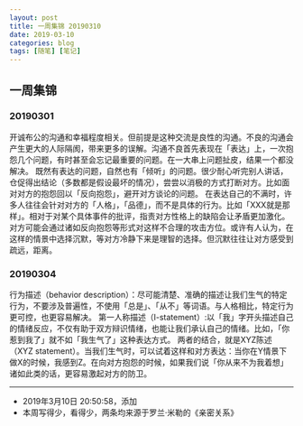 ```yaml
---
layout: post
title: 一周集锦 20190310
date: 2019-03-10
categories: blog
tags: [随笔] [笔记]
---
```


## 一周集锦

### 20190301

开诚布公的沟通和幸福程度相关。但前提是这种交流是良性的沟通。不良的沟通会产生更大的人际隔阂，带来更多的误解。沟通不良首先表现在「表达」上，一次抱怨几个问题，有时甚至会忘记最重要的问题。在一大串上问题扯皮，结果一个都没解决。
既然有表达的问题，自然也有「倾听」的问题。很少耐心听完别人讲话，仓促得出结论（多数都是假设最坏的情况），尝尝以消极的方式打断对方。比如面对对方的抱怨回以「反向抱怨」，避开对方谈论的问题。
在表达自己的不满时，许多人往往会针对对方的「人格」，「品德」，而不是具体的行为。比如「XXX就是那样」。相对于对某个具体事件的批评，指责对方性格上的缺陷会让矛盾更加激化。对方可能会通过诸如反向抱怨等形式对这样不合理的攻击方位。或许有人认为，在这样的情景中选择沉默，等对方冷静下来是理智的选择。但沉默往往让对方感受到疏远，距离。

### 20190304

行为描述（behavior description）：尽可能清楚、准确的描述让我们生气的特定行为，不要涉及普遍性，不使用「总是」、「从不」等词语。与人格相比，特定行为更可控，也更容易解决。
第一人称描述（I-statement）:以「我」字开头描述自己的情绪反应，不仅有助于双方辩识情绪，也能让我们承认自己的情绪。比如，「你惹到我了」就不如「我生气了」这种表达方式。
两者的结合，就是XYZ陈述（XYZ statement）。当我们生气时，可以试着这样和对方表达：当你在Y情景下做X的时候，我感到Z。在向对方抱怨的时候，如果我们说「你从来不为我着想」诸如此类的话，更容易激起对方的防卫。



---

- 2019年3月10日 20:50:58，添加
- 本周写得少，看得少，两条均来源于罗兰·米勒的《亲密关系》
